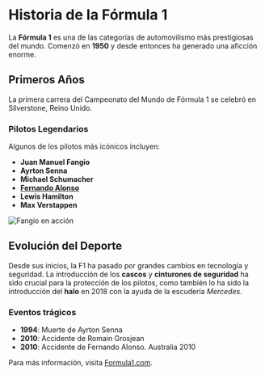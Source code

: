 # Historia de la Fórmula 1

La **Fórmula 1** es una de las categorías de automovilismo más prestigiosas del mundo. Comenzó en **1950** y desde entonces ha generado una aficción enorme.

## Primeros Años

La primera carrera del Campeonato del Mundo de Fórmula 1 se celebró en Silverstone, Reino Unido. 

### Pilotos Legendarios

Algunos de los pilotos más icónicos incluyen:

- **Juan Manuel Fangio**
- **Ayrton Senna**
- **Michael Schumacher**
- [**Fernando Alonso**](primera_pagina.md)
- **Lewis Hamilton**
- **Max Verstappen**

![Fangio en acción](https://encrypted-tbn0.gstatic.com/images?q=tbn:ANd9GcSlmS5Lu53rNR6eb2qV5gzZZp2-z7b6MHgLRA&s)
## Evolución del Deporte

Desde sus inicios, la F1 ha pasado por grandes cambios en tecnología y seguridad. La introducción de los **cascos** y **cinturones de seguridad** ha sido crucial para la protección de los pilotos, como también lo ha sido la introducción del **halo** en 2018 con la ayuda de la escudería *Mercedes*.

### Eventos trágicos

- **1994**: Muerte de Ayrton Senna
- **2010**: Accidente de Romain Grosjean
- **2010**: Accidente de Fernando Alonso. Australia 2010

Para más información, visita [Formula1.com](https://www.formula1.com).
